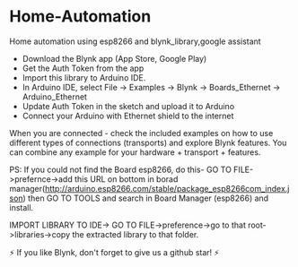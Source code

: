# Home-Automation
Home automation using esp8266 and blynk_library,google assistant


- Download the Blynk app (App Store, Google Play)
- Get the Auth Token from the app
- Import this library to Arduino IDE. 
- In Arduino IDE, select File -> Examples -> Blynk -> Boards_Ethernet -> Arduino_Ethernet
- Update Auth Token in the sketch and upload it to Arduino
- Connect your Arduino with Ethernet shield to the internet

When you are connected - check the included examples on how to use different types of connections (transports) and explore Blynk features. You can combine any example for your hardware + transport + features.

PS: If you could not find the Board esp8266, do this- GO TO FILE->prefernce->add this URL on bottom in borad manager(http://arduino.esp8266.com/stable/package_esp8266com_index.json) then GO TO TOOLS and search in Board Manager (esp8266) and install.

IMPORT LIBRARY TO IDE-> GO TO FILE->preference->go to that root->libraries->copy the extracted library to that folder.

⚡️ If you like Blynk, don't forget to give us a github star! ⚡️

